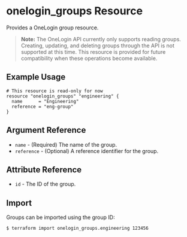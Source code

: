 # onelogin_groups Resource

Provides a OneLogin group resource.

> **Note:** The OneLogin API currently only supports reading groups. Creating, updating, and deleting groups through the API is not supported at this time. This resource is provided for future compatibility when these operations become available.

## Example Usage

```hcl
# This resource is read-only for now
resource "onelogin_groups" "engineering" {
  name      = "Engineering"
  reference = "eng-group"
}
```

## Argument Reference

* `name` - (Required) The name of the group.
* `reference` - (Optional) A reference identifier for the group.

## Attribute Reference

* `id` - The ID of the group.

## Import

Groups can be imported using the group ID:

```
$ terraform import onelogin_groups.engineering 123456
```
